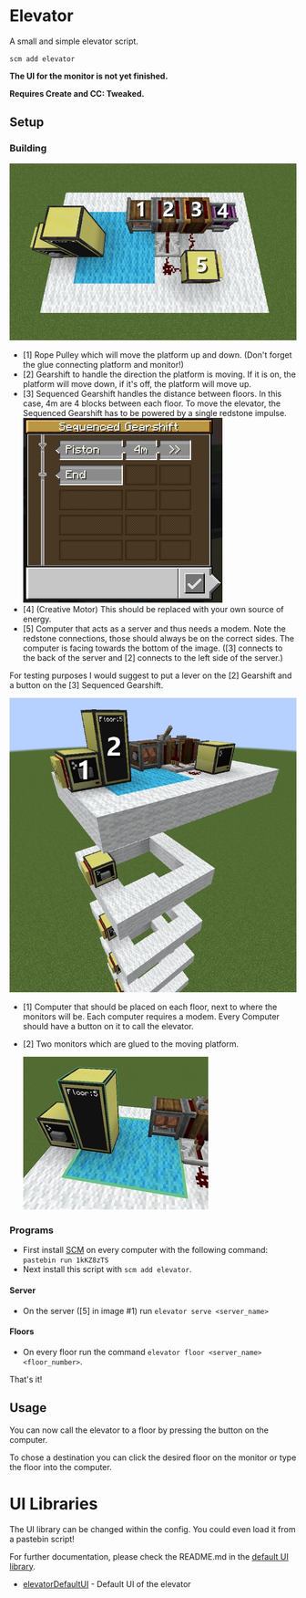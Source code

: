 # Elevator
A small and simple elevator script.

    scm add elevator

**The UI for the monitor is not yet finished.**

**Requires Create and CC: Tweaked.**

## Setup

### Building
![Server Setup](setup/elevator-server-setup.jpg)
- [1] Rope Pulley which will move the platform up and down. (Don't forget the glue connecting platform and monitor!)
- [2] Gearshift to handle the direction the platform is moving. If it is on, the platform will move down, if it's off, the platform will move up.
- [3] Sequenced Gearshift handles the distance between floors. In this case, 4m are 4 blocks between each floor. To move the elevator, the Sequenced Gearshift has to be powered by a single redstone impulse.
![Sequenced Gearshift](setup/elevator-sequenced-gearshift.jpg)
- [4] (Creative Motor) This should be replaced with your own source of energy.
- [5] Computer that acts as a server and thus needs a modem. Note the redstone connections, those should always be on the correct sides. The computer is facing towards the bottom of the image. ([3] connects to the back of the server and [2] connects to the left side of the server.)

For testing purposes I would suggest to put a lever on the [2] Gearshift and a button on the [3] Sequenced Gearshift.

![Floor Setup](setup/elevator-floor-setup.jpg)
- [1] Computer that should be placed on each floor, next to where the monitors will be. Each computer requires a modem. Every Computer should have a button on it to call the elevator.
- [2] Two monitors which are glued to the moving platform.

    ![Glued Platform](setup/elevator-glued-platform.jpg)

### Programs
- First install [SCM](https://github.com/mc-cc-scripts/script-manager) on every computer with the following command: `pastebin run 1kKZ8zTS`
- Next install this script with `scm add elevator`.
#### Server
- On the server ([5] in image #1) run `elevator serve <server_name>`
#### Floors
- On every floor run the command `elevator floor <server_name> <floor_number>`.

That's it!

## Usage
You can now call the elevator to a floor by pressing the button on the computer.

To chose a destination you can click the desired floor on the monitor or type the floor into the computer.

# UI Libraries
The UI library can be changed within the config. You could even load it from a pastebin script!

For further documentation, please check the README.md in the [default UI library](https://github.com/mc-cc-scripts/elevatorDefaultUI-lib).
- [elevatorDefaultUI](https://github.com/mc-cc-scripts/elevatorDefaultUI-lib) - Default UI of the elevator
